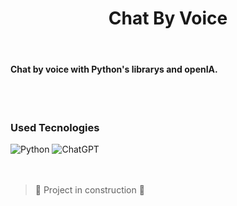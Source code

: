 <h1 align="center"> Chat By Voice </h1>
<br>

<h4> Chat by voice with Python's librarys and openIA. </h4>

<br>
<br>

<h3> Used Tecnologies </h3>

![Python](https://img.shields.io/badge/python-3670A0?style=for-the-badge&logo=python&logoColor=white)
![ChatGPT](https://img.shields.io/badge/openai-%23412991.svg?&style=for-the-badge&logo=openai&logoColor=white)
<br>
<br>
<br>

> :construction: Project in construction :construction:
